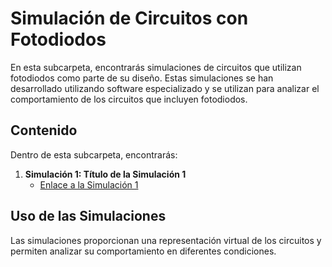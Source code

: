 # Simulación de Circuitos con Fotodiodos

En esta subcarpeta, encontrarás simulaciones de circuitos que utilizan fotodiodos como parte de su diseño. Estas simulaciones se han desarrollado utilizando software especializado y se utilizan para analizar el comportamiento de los circuitos que incluyen fotodiodos.

## Contenido

Dentro de esta subcarpeta, encontrarás:

1. **Simulación 1: Título de la Simulación 1**
   - [Enlace a la Simulación 1](enlace-a-la-simulacion-1/README.md)


## Uso de las Simulaciones

Las simulaciones proporcionan una representación virtual de los circuitos y permiten analizar su comportamiento en diferentes condiciones.

